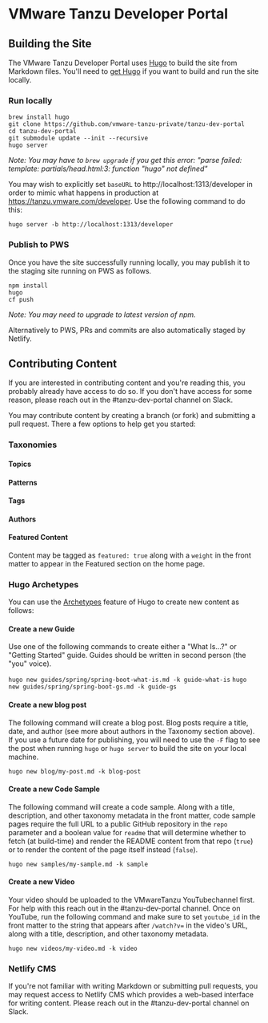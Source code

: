 # VMware Tanzu Developer Portal

## Building the Site

The VMware Tanzu Developer Portal uses [Hugo](https://gohugo.io/) to build the site from Markdown files. You'll need to [get Hugo](https://gohugo.io/getting-started/installing/) if you want to build and run the site locally. 

### Run locally

```
brew install hugo
git clone https://github.com/vmware-tanzu-private/tanzu-dev-portal
cd tanzu-dev-portal
git submodule update --init --recursive
hugo server
```
_Note: You may have to `brew upgrade` if you get this error: "parse failed: template: partials/head.html:3: function "hugo" not defined"_

You may wish to explicitly set `baseURL` to http://localhost:1313/developer in order to mimic what happens in production at https://tanzu.vmware.com/developer. Use the following command to do this:

`hugo server -b http://localhost:1313/developer`

### Publish to PWS
Once you have the site successfully running locally, you may publish it to the staging site running on PWS as follows.

```
npm install
hugo
cf push
```
_Note: You may need to upgrade to latest version of npm._

Alternatively to PWS, PRs and commits are also automatically staged by Netlify.

## Contributing Content

If you are interested in contributing content and you're reading this, you probably already have access to do so. If you don't have access for some reason, please reach out in the #tanzu-dev-portal channel on Slack.

You may contribute content by creating a branch (or fork) and submitting a pull request. There a few options to help get you started:

### Taxonomies

#### Topics

#### Patterns

#### Tags

#### Authors

#### Featured Content
Content may be tagged as `featured: true` along with a `weight` in the front matter to appear in the Featured section on the home page.

### Hugo Archetypes
You can use the [Archetypes](https://gohugo.io/content-management/archetypes/) feature of Hugo to create new content as follows:

#### Create a new Guide
Use one of the following commands to create either a "What Is...?" or "Getting Started" guide. Guides should be written in second person (the "you" voice).

`hugo new guides/spring/spring-boot-what-is.md -k guide-what-is`
`hugo new guides/spring/spring-boot-gs.md -k guide-gs`

#### Create a new blog post
The following command will create a blog post. Blog posts require a title, date, and author (see more about authors in the Taxonomy section above). If you use a future date for publishing, you will need to use the `-F` flag to see the post when running `hugo` or `hugo server` to build the site on your local machine.

`hugo new blog/my-post.md -k blog-post`

#### Create a new Code Sample
The following command will create a code sample. Along with a title, description, and other taxonomy metadata in the front matter, code sample pages require the full URL to a public GitHub repository in the `repo` parameter and a boolean value for `readme` that will determine whether to fetch (at build-time) and render the README content from that repo (`true`) or to render the content of the page itself instead (`false`).

`hugo new samples/my-sample.md -k sample`

#### Create a new Video
Your video should be uploaded to the VMwareTanzu YouTubechannel first. For help with this reach out in the #tanzu-dev-portal channel. Once on YouTube, run the following command and make sure to set `youtube_id` in the front matter to the string that appears after `/watch?v=` in the video's URL, along with a title, description, and other taxonomy metadata.

`hugo new videos/my-video.md -k video`

### Netlify CMS
If you're not familiar with writing Markdown or submitting pull requests, you may request access to Netlify CMS which provides a web-based interface for writing content. Please reach out in the #tanzu-dev-portal channel on Slack.
